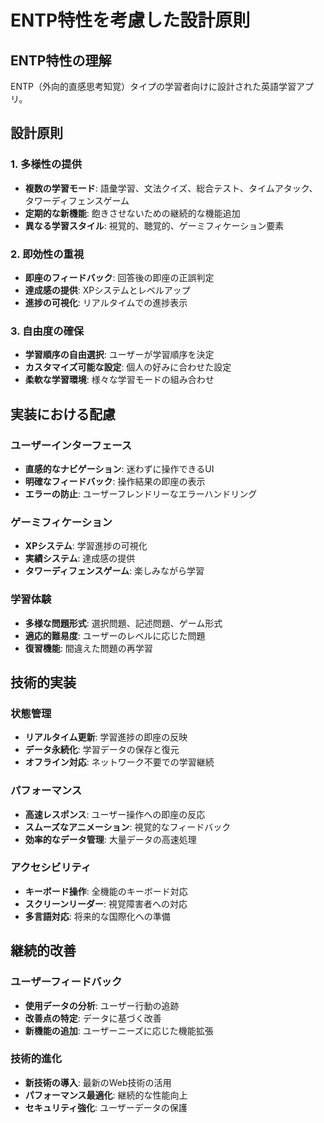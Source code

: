 # ENTP特性を考慮した設計原則

## ENTP特性の理解
ENTP（外向的直感思考知覚）タイプの学習者向けに設計された英語学習アプリ。

## 設計原則

### 1. 多様性の提供
- **複数の学習モード**: 語彙学習、文法クイズ、総合テスト、タイムアタック、タワーディフェンスゲーム
- **定期的な新機能**: 飽きさせないための継続的な機能追加
- **異なる学習スタイル**: 視覚的、聴覚的、ゲーミフィケーション要素

### 2. 即効性の重視
- **即座のフィードバック**: 回答後の即座の正誤判定
- **達成感の提供**: XPシステムとレベルアップ
- **進捗の可視化**: リアルタイムでの進捗表示

### 3. 自由度の確保
- **学習順序の自由選択**: ユーザーが学習順序を決定
- **カスタマイズ可能な設定**: 個人の好みに合わせた設定
- **柔軟な学習環境**: 様々な学習モードの組み合わせ

## 実装における配慮

### ユーザーインターフェース
- **直感的なナビゲーション**: 迷わずに操作できるUI
- **明確なフィードバック**: 操作結果の即座の表示
- **エラーの防止**: ユーザーフレンドリーなエラーハンドリング

### ゲーミフィケーション
- **XPシステム**: 学習進捗の可視化
- **実績システム**: 達成感の提供
- **タワーディフェンスゲーム**: 楽しみながら学習

### 学習体験
- **多様な問題形式**: 選択問題、記述問題、ゲーム形式
- **適応的難易度**: ユーザーのレベルに応じた問題
- **復習機能**: 間違えた問題の再学習

## 技術的実装

### 状態管理
- **リアルタイム更新**: 学習進捗の即座の反映
- **データ永続化**: 学習データの保存と復元
- **オフライン対応**: ネットワーク不要での学習継続

### パフォーマンス
- **高速レスポンス**: ユーザー操作への即座の反応
- **スムーズなアニメーション**: 視覚的なフィードバック
- **効率的なデータ管理**: 大量データの高速処理

### アクセシビリティ
- **キーボード操作**: 全機能のキーボード対応
- **スクリーンリーダー**: 視覚障害者への対応
- **多言語対応**: 将来的な国際化への準備

## 継続的改善

### ユーザーフィードバック
- **使用データの分析**: ユーザー行動の追跡
- **改善点の特定**: データに基づく改善
- **新機能の追加**: ユーザーニーズに応じた機能拡張

### 技術的進化
- **新技術の導入**: 最新のWeb技術の活用
- **パフォーマンス最適化**: 継続的な性能向上
- **セキュリティ強化**: ユーザーデータの保護